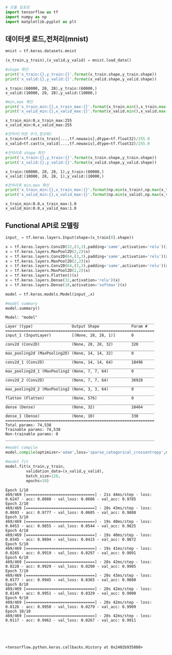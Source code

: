 ```python
# 모듈 임포트
import tensorflow as tf
import numpy as np
import matplotlib.pyplot as plt
```

## 데이터셋 로드,전처리(mnist)


```python
mnist = tf.keras.datasets.mnist

(x_train,y_train),(x_valid,y_valid) = mnist.load_data()
```


```python
#shape 확인
print('x_train:{},y_train:{}'.format(x_train.shape,y_train.shape))
print('x_valid:{},y_valid:{}'.format(x_valid.shape,y_valid.shape))
```

    x_train:(60000, 28, 28),y_train:(60000,)
    x_valid:(10000, 28, 28),y_valid:(10000,)



```python
#min,max 확인
print('x_train_min:{},x_train_max:{}'.format(x_train.min(),x_train.max()))
print('x_valid_min:{},x_valid_max:{}'.format(x_valid.min(),x_valid.max()))
```

    x_train_min:0,x_train_max:255
    x_valid_min:0,x_valid_max:255



```python
#전처리(차원 추가,정규화)
x_train=tf.cast(x_train[...,tf.newaxis],dtype=tf.float32)/255.0
x_valid=tf.cast(x_valid[...,tf.newaxis],dtype=tf.float32)/255.0
```


```python
#전처리후 shape 확인
print('x_train:{},y_train:{}'.format(x_train.shape,y_train.shape))
print('x_valid:{},y_valid:{}'.format(x_valid.shape,y_valid.shape))
```

    x_train:(60000, 28, 28, 1),y_train:(60000,)
    x_valid:(10000, 28, 28, 1),y_valid:(10000,)



```python
#전처리후 min,max 확인
print('x_train_min:{},x_train_max:{}'.format(np.min(x_train),np.max(x_train)))
print('x_valid_min:{},x_valid_max:{}'.format(np.min(x_valid),np.max(x_valid)))
```

    x_train_min:0.0,x_train_max:1.0
    x_valid_min:0.0,x_valid_max:1.0


## Functional API로 모델링


```python
input_ = tf.keras.layers.Input(shape=(x_train[0].shape))

x = tf.keras.layers.Conv2D(32,(3,3),padding='same',activation='relu')(input_)
x = tf.keras.layers.MaxPool2D(2,2)(x)
x = tf.keras.layers.Conv2D(64,(3,3),padding='same',activation='relu')(x)
x = tf.keras.layers.MaxPool2D(2,2)(x)
x = tf.keras.layers.Conv2D(64,(3,3),padding='same',activation='relu')(x)
x = tf.keras.layers.MaxPool2D(2,2)(x)
x = tf.keras.layers.Flatten()(x)
x = tf.keras.layers.Dense(32,activation='relu')(x)
x = tf.keras.layers.Dense(10,activation='softmax')(x)
```


```python
model = tf.keras.models.Model(input_,x)
```


```python
#model summary
model.summary()
```

    Model: "model"
    _________________________________________________________________
    Layer (type)                 Output Shape              Param #   
    =================================================================
    input_1 (InputLayer)         [(None, 28, 28, 1)]       0         
    _________________________________________________________________
    conv2d (Conv2D)              (None, 28, 28, 32)        320       
    _________________________________________________________________
    max_pooling2d (MaxPooling2D) (None, 14, 14, 32)        0         
    _________________________________________________________________
    conv2d_1 (Conv2D)            (None, 14, 14, 64)        18496     
    _________________________________________________________________
    max_pooling2d_1 (MaxPooling2 (None, 7, 7, 64)          0         
    _________________________________________________________________
    conv2d_2 (Conv2D)            (None, 7, 7, 64)          36928     
    _________________________________________________________________
    max_pooling2d_2 (MaxPooling2 (None, 3, 3, 64)          0         
    _________________________________________________________________
    flatten (Flatten)            (None, 576)               0         
    _________________________________________________________________
    dense (Dense)                (None, 32)                18464     
    _________________________________________________________________
    dense_1 (Dense)              (None, 10)                330       
    =================================================================
    Total params: 74,538
    Trainable params: 74,538
    Non-trainable params: 0
    _________________________________________________________________



```python
#model compile
model.compile(optimizer='adam',loss='sparse_categorical_crossentropy',metrics=['acc'])
```


```python
#model fit
model.fit(x_train,y_train,
         validation_data=(x_valid,y_valid),
         batch_size=128,
         epochs=10)
```

    Epoch 1/10
    469/469 [==============================] - 21s 44ms/step - loss: 0.6247 - acc: 0.8088 - val_loss: 0.0686 - val_acc: 0.9785
    Epoch 2/10
    469/469 [==============================] - 20s 43ms/step - loss: 0.0693 - acc: 0.9777 - val_loss: 0.0605 - val_acc: 0.9808
    Epoch 3/10
    469/469 [==============================] - 19s 40ms/step - loss: 0.0453 - acc: 0.9855 - val_loss: 0.0544 - val_acc: 0.9825
    Epoch 4/10
    469/469 [==============================] - 19s 40ms/step - loss: 0.0345 - acc: 0.9894 - val_loss: 0.0415 - val_acc: 0.9872
    Epoch 5/10
    469/469 [==============================] - 19s 41ms/step - loss: 0.0265 - acc: 0.9919 - val_loss: 0.0297 - val_acc: 0.9891
    Epoch 6/10
    469/469 [==============================] - 20s 42ms/step - loss: 0.0220 - acc: 0.9929 - val_loss: 0.0290 - val_acc: 0.9905
    Epoch 7/10
    469/469 [==============================] - 20s 43ms/step - loss: 0.0177 - acc: 0.9945 - val_loss: 0.0365 - val_acc: 0.9880
    Epoch 8/10
    469/469 [==============================] - 20s 42ms/step - loss: 0.0149 - acc: 0.9951 - val_loss: 0.0329 - val_acc: 0.9900
    Epoch 9/10
    469/469 [==============================] - 20s 42ms/step - loss: 0.0126 - acc: 0.9958 - val_loss: 0.0279 - val_acc: 0.9909
    Epoch 10/10
    469/469 [==============================] - 20s 42ms/step - loss: 0.0117 - acc: 0.9962 - val_loss: 0.0267 - val_acc: 0.9911





    <tensorflow.python.keras.callbacks.History at 0x2402b935880>

